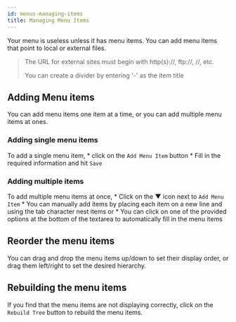 ```yaml
---
id: menus-managing-items
title: Managing Menu Items
---
```

Your menu is useless unless it has menu items. You can add menu items that point to local or external files.

> The URL for external sites must begin with http(s)://, ftp://, //, etc.
> 
> You can create a divider by entering '-' as the item title

## Adding Menu items

You can add menu items one item at a time, or you can add multiple menu items at ones.

### Adding single menu items

To add a single menu item, * click on the `Add Menu Item` button * Fill in the required information and hit `Save`

### Adding multiple items

To add multiple menu items at once, * Click on the ▼ icon next to `Add Menu Item` * You can manually add items by placing each item on a new line and using the tab character nest items or * You can click on one of the provided options at the bottom of the textarea to automatically fill in the menu items

## Reorder the menu items

You can drag and drop the menu items up/down to set their display order, or drag them left/right to set the desired hierarchy.

## Rebuilding the menu items

If you find that the menu items are not displaying correctly, click on the `Rebuild Tree` button to rebuild the menu items.